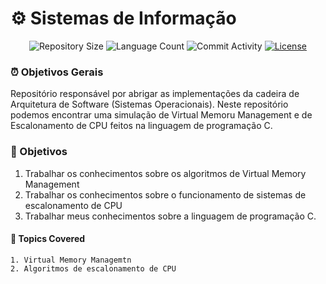 
# ⚙ Sistemas de Informação
<p align="center">
  <img
    src="https://img.shields.io/github/repo-size/Nerebo/3Periodo?style=flat"
    alt="Repository Size"
  />
  <img
    src="https://img.shields.io/github/languages/count/Nerebo/3Periodo?style=flat&logo=C"
    alt="Language Count"
  />
  <img
    src="https://img.shields.io/github/commit-activity/t/Nerebo/3Periodo?style=flat&logo=github"
    alt="Commit Activity"
  />
  <a href="LICENSE.md"
    ><img
      src="https://img.shields.io/github/license/Sofia-Saraiva/Semester3-CESAR-School"
      alt="License"
  /></a>
</p>

### ⏰ Objetivos Gerais
Repositório responsável por abrigar as implementações da cadeira de Arquitetura de Software (Sistemas Operacionais). Neste repositório podemos encontrar uma simulação de Virtual Memoru Management e de Escalonamento de CPU feitos na linguagem de programação C.

### 🫵 Objetivos
1. Trabalhar os conhecimentos sobre os algoritmos de Virtual Memory Management
2. Trabalhar os conhecimentos sobre o funcionamento de sistemas de escalonamento de CPU
3. Trabalhar meus conhecimentos sobre a linguagem de programação C.

#### 📜 Topics Covered
    1. Virtual Memory Managemtn
    2. Algoritmos de escalonamento de CPU

